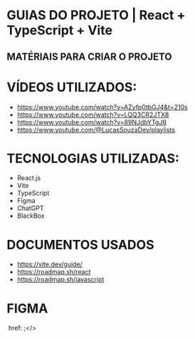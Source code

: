 # GUIAS DO PROJETO | React + TypeScript + Vite

## MATÉRIAIS PARA CRIAR O PROJETO

# VÍDEOS UTILIZADOS:
- https://www.youtube.com/watch?v=AZyfp0tbGJ4&t=210s 
- https://www.youtube.com/watch?v=LQQ3CR2JTX8 
- https://www.youtube.com/watch?v=89NJdbYTgJ8
- https://www.youtube.com/@LucasSouzaDev/playlists 

# TECNOLOGIAS UTILIZADAS:
- React.js
- Vite
- TypeScript
- Figma
- ChatGPT
- BlackBox

# DOCUMENTOS USADOS
- https://vite.dev/guide/
- https://roadmap.sh/react
- https://roadmap.sh/javascript

# FIGMA
 <img> href: ;</>
